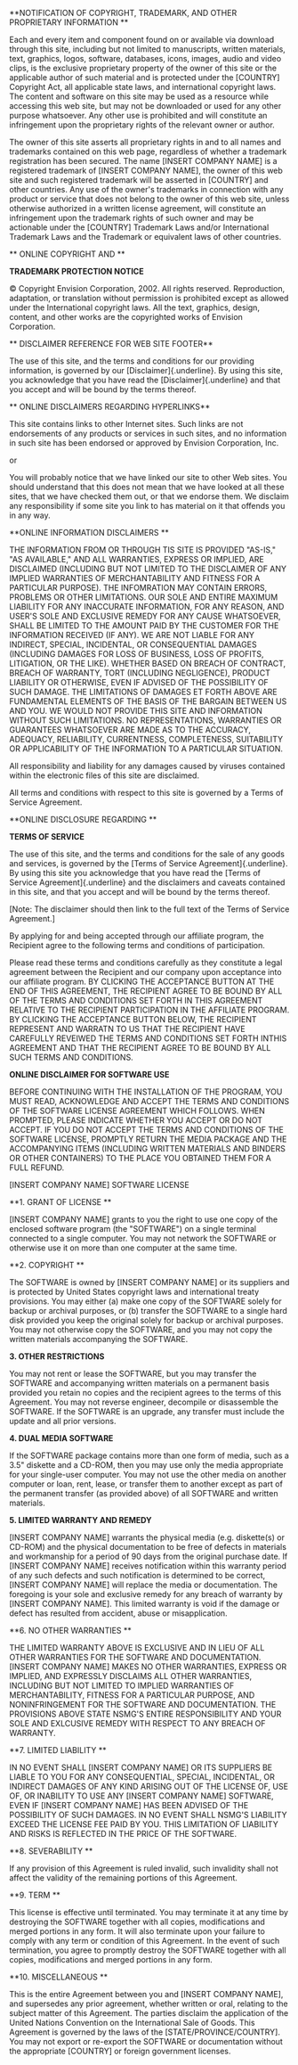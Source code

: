 **NOTIFICATION OF COPYRIGHT, TRADEMARK, AND OTHER PROPRIETARY
INFORMATION **

Each and every item and component found on or available via download
through this site, including but not limited to manuscripts, written
materials, text, graphics, logos, software, databases, icons, images,
audio and video clips, is the exclusive proprietary property of the
owner of this site or the applicable author of such material and is
protected under the \[COUNTRY\] Copyright Act, all applicable state
laws, and international copyright laws. The content and software on this
site may be used as a resource while accessing this web site, but may
not be downloaded or used for any other purpose whatsoever. Any other
use is prohibited and will constitute an infringement upon the
proprietary rights of the relevant owner or author.

The owner of this site asserts all proprietary rights in and to all
names and trademarks contained on this web page, regardless of whether a
trademark registration has been secured. The name \[INSERT COMPANY
NAME\] is a registered trademark of \[INSERT COMPANY NAME\], the owner
of this web site and such registered trademark will be asserted in
\[COUNTRY\] and other countries. Any use of the owner's trademarks in
connection with any product or service that does not belong to the owner
of this web site, unless otherwise authorized in a written license
agreement, will constitute an infringement upon the trademark rights of
such owner and may be actionable under the \[COUNTRY\] Trademark Laws
and/or International Trademark Laws and the Trademark or equivalent laws
of other countries.

** ONLINE COPYRIGHT AND **

**TRADEMARK PROTECTION NOTICE**

© Copyright Envision Corporation, 2002. All rights reserved.
Reproduction, adaptation, or translation without permission is
prohibited except as allowed under the International copyright laws. All
the text, graphics, design, content, and other works are the copyrighted
works of Envision Corporation.

** DISCLAIMER REFERENCE FOR WEB SITE FOOTER**

The use of this site, and the terms and conditions for our providing
information, is governed by our [Disclaimer]{.underline}. By using this
site, you acknowledge that you have read the [Disclaimer]{.underline}
and that you accept and will be bound by the terms thereof.

** ONLINE DISCLAIMERS REGARDING HYPERLINKS**

This site contains links to other Internet sites. Such links are not
endorsements of any products or services in such sites, and no
information in such site has been endorsed or approved by Envision
Corporation, Inc.

or

You will probably notice that we have linked our site to other Web
sites. You should understand that this does not mean that we have looked
at all these sites, that we have checked them out, or that we endorse
them. We disclaim any responsibility if some site you link to has
material on it that offends you in any way.

**ONLINE INFORMATION DISCLAIMERS **

THE INFORMATION FROM OR THROUGH TIS SITE IS PROVIDED "AS-IS," "AS
AVAILABLE," AND ALL WARRANTIES, EXPRESS OR IMPLIED, ARE DISCLAIMED
(INCLUDING BUT NOT LIMITED TO THE DISCLAIMER OF ANY IMPLIED WARRANTIES
OF MERCHANTABILITY AND FITNESS FOR A PARTICULAR PURPOSE). THE
INFOMRATION MAY CONTAIN ERRORS, PROBLEMS OR OTHER LIMITATIONS. OUR SOLE
AND ENTIRE MAXIMUM LIABILITY FOR ANY INACCURATE INFORMATION, FOR ANY
REASON, AND USER'S SOLE AND EXCLUSIVE REMEDY FOR ANY CAUSE WHATSOEVER,
SHALL BE LIMITED TO THE AMOUNT PAID BY THE CUSTOMER FOR THE INFORMATION
RECEIVED (IF ANY). WE ARE NOT LIABLE FOR ANY INDIRECT, SPECIAL,
INCIDENTAL, OR CONSEQUENTIAL DAMAGES (INCLUDING DAMAGES FOR LOSS OF
BUSINESS, LOSS OF PROFITS, LITIGATION, OR THE LIKE). WHETHER BASED ON
BREACH OF CONTRACT, BREACH OF WARRANTY, TORT (INCLUDING NEGLIGENCE),
PRODUCT LIABILITY OR OTHERWISE, EVEN IF ADVISED OF THE POSSIBILITY OF
SUCH DAMAGE. THE LIMITATIONS OF DAMAGES ET FORTH ABOVE ARE FUNDAMENTAL
ELEMENTS OF THE BASIS OF THE BARGAIN BETWEEN US AND YOU. WE WOULD NOT
PROVIDE THIS SITE AND INFORMATION WITHOUT SUCH LIMITATIONS. NO
REPRESENTATIONS, WARRANTIES OR GUARANTEES WHATSOEVER ARE MADE AS TO THE
ACCURACY, ADEQUACY, RELIABILITY, CURRENTNESS, COMPLETENESS, SUITABILITY
OR APPLICABILITY OF THE INFORMATION TO A PARTICULAR SITUATION.

All responsibility and liability for any damages caused by viruses
contained within the electronic files of this site are disclaimed.

All terms and conditions with respect to this site is governed by a
Terms of Service Agreement.

**ONLINE DISCLOSURE REGARDING **

**TERMS OF SERVICE**

The use of this site, and the terms and conditions for the sale of any
goods and services, is governed by the [Terms of Service
Agreement]{.underline}. By using this site you acknowledge that you have
read the [Terms of Service Agreement]{.underline} and the disclaimers
and caveats contained in this site, and that you accept and will be
bound by the terms thereof.

\[Note: The disclaimer should then link to the full text of the Terms of
Service Agreement.\]

By applying for and being accepted through our affiliate program, the
Recipient agree to the following terms and conditions of participation.

Please read these terms and conditions carefully as they constitute a
legal agreement between the Recipient and our company upon acceptance
into our affiliate program. BY CLICKING THE ACCEPTANCE BUTTON AT THE END
OF THIS AGREEMENT, THE RECIPIENT AGREE TO BE BOUND BY ALL OF THE TERMS
AND CONDITIONS SET FORTH IN THIS AGREEMENT RELATIVE TO THE RECIPIENT
PARTICIPATION IN THE AFFILIATE PROGRAM. BY CLICKING THE ACCEPTANCE
BUTTON BELOW, THE RECIPIENT REPRESENT AND WARRATN TO US THAT THE
RECIPIENT HAVE CAREFULLY REVEIWED THE TERMS AND CONDITIONS SET FORTH
INTHIS AGREEMENT AND THAT THE RECIPIENT AGREE TO BE BOUND BY ALL SUCH
TERMS AND CONDITIONS.

**ONLINE DISCLAIMER FOR SOFTWARE USE**

BEFORE CONTINUING WITH THE INSTALLATION OF THE PROGRAM, YOU MUST READ,
ACKNOWLEDGE AND ACCEPT THE TERMS AND CONDITIONS OF THE SOFTWARE LICENSE
AGREEMENT WHICH FOLLOWS. WHEN PROMPTED, PLEASE INDICATE WHETHER YOU
ACCEPT OR DO NOT ACCEPT. IF YOU DO NOT ACCEPT THE TERMS AND CONDITIONS
OF THE SOFTWARE LICENSE, PROMPTLY RETURN THE MEDIA PACKAGE AND THE
ACCOMPANYING ITEMS (INCLUDING WRITTEN MATERIALS AND BINDERS OR OTHER
CONTAINERS) TO THE PLACE YOU OBTAINED THEM FOR A FULL REFUND.

\[INSERT COMPANY NAME\] SOFTWARE LICENSE

**1. GRANT OF LICENSE **

\[INSERT COMPANY NAME\] grants to you the right to use one copy of the
enclosed software program (the \"SOFTWARE\") on a single terminal
connected to a single computer. You may not network the SOFTWARE or
otherwise use it on more than one computer at the same time.

**2. COPYRIGHT **

The SOFTWARE is owned by \[INSERT COMPANY NAME\] or its suppliers and is
protected by United States copyright laws and international treaty
provisions. You may either (a) make one copy of the SOFTWARE solely for
backup or archival purposes, or (b) transfer the SOFTWARE to a single
hard disk provided you keep the original solely for backup or archival
purposes. You may not otherwise copy the SOFTWARE, and you may not copy
the written materials accompanying the SOFTWARE.

**3. OTHER RESTRICTIONS**

You may not rent or lease the SOFTWARE, but you may transfer the
SOFTWARE and accompanying written materials on a permanent basis
provided you retain no copies and the recipient agrees to the terms of
this Agreement. You may not reverse engineer, decompile or disassemble
the SOFTWARE. If the SOFTWARE is an upgrade, any transfer must include
the update and all prior versions.

**4. DUAL MEDIA SOFTWARE**

If the SOFTWARE package contains more than one form of media, such as a
3.5\" diskette and a CD-ROM, then you may use only the media appropriate
for your single-user computer. You may not use the other media on
another computer or loan, rent, lease, or transfer them to another
except as part of the permanent transfer (as provided above) of all
SOFTWARE and written materials.

**5. LIMITED WARRANTY AND REMEDY**

\[INSERT COMPANY NAME\] warrants the physical media (e.g. diskette(s) or
CD-ROM) and the physical documentation to be free of defects in
materials and workmanship for a period of 90 days from the original
purchase date. If \[INSERT COMPANY NAME\] receives notification within
this warranty period of any such defects and such notification is
determined to be correct, \[INSERT COMPANY NAME\] will replace the media
or documentation. The foregoing is your sole and exclusive remedy for
any breach of warranty by \[INSERT COMPANY NAME\]. This limited warranty
is void if the damage or defect has resulted from accident, abuse or
misapplication.

**6. NO OTHER WARRANTIES **

THE LIMITED WARRANTY ABOVE IS EXCLUSIVE AND IN LIEU OF ALL OTHER
WARRANTIES FOR THE SOFTWARE AND DOCUMENTATION. \[INSERT COMPANY NAME\]
MAKES NO OTHER WARRANTIES, EXPRESS OR IMPLIED, AND EXPRESSLY DISCLAIMS
ALL OTHER WARRANTIES, INCLUDING BUT NOT LIMITED TO IMPLIED WARRANTIES OF
MERCHANTABILITY, FITNESS FOR A PARTICULAR PURPOSE, AND NONINFRINGEMENT
FOR THE SOFTWARE AND DOCUMENTATION. THE PROVISIONS ABOVE STATE NSMG'S
ENTIRE RESPONSIBILITY AND YOUR SOLE AND EXLCUSIVE REMEDY WITH RESPECT TO
ANY BREACH OF WARRANTY.

**7. LIMITED LIABILITY **

IN NO EVENT SHALL \[INSERT COMPANY NAME\] OR ITS SUPPLIERS BE LIABLE TO
YOU FOR ANY CONSEQUENTIAL, SPECIAL, INCIDENTAL, OR INDIRECT DAMAGES OF
ANY KIND ARISING OUT OF THE LICENSE OF, USE OF, OR INABILITY TO USE ANY
\[INSERT COMPANY NAME\] SOFTWARE, EVEN IF \[INSERT COMPANY NAME\] HAS
BEEN ADVISED OF THE POSSIBILITY OF SUCH DAMAGES. IN NO EVENT SHALL
NSMG'S LIABILITY EXCEED THE LICENSE FEE PAID BY YOU. THIS LIMITATION OF
LIABILITY AND RISKS IS REFLECTED IN THE PRICE OF THE SOFTWARE.

**8. SEVERABILITY **

If any provision of this Agreement is ruled invalid, such invalidity
shall not affect the validity of the remaining portions of this
Agreement.

**9. TERM **

This license is effective until terminated. You may terminate it at any
time by destroying the SOFTWARE together with all copies, modifications
and merged portions in any form. It will also terminate upon your
failure to comply with any term or condition of this Agreement. In the
event of such termination, you agree to promptly destroy the SOFTWARE
together with all copies, modifications and merged portions in any form.

**10. MISCELLANEOUS **

This is the entire Agreement between you and \[INSERT COMPANY NAME\],
and supersedes any prior agreement, whether written or oral, relating to
the subject matter of this Agreement. The parties disclaim the
application of the United Nations Convention on the International Sale
of Goods. This Agreement is governed by the laws of the
\[STATE/PROVINCE/COUNTRY\]. You may not export or re-export the SOFTWARE
or documentation without the appropriate \[COUNTRY\] or foreign
government licenses.
